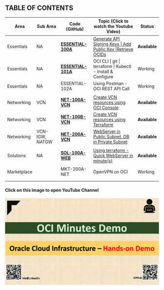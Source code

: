 ## TABLE OF CONTENTS

| Area        | Sub Area       | Code (GitHub)                        | Topic (Click to watch the Youtube Video)                     | Status        |
| ----------- | -------------- | ------------------------------------ | ------------------------------------------------------------ | ------------- |
| Essentials  | NA             | [**ESSENTIAL-100A**](ESSENTIAL-100A) | [Generate API Signing Keys \| Add Public Key \|Retrieve OCIDs](https://youtu.be/59uyIrfd1IY) | **Available** |
| Essentials  | NA             | [**ESSENTIAL-101A**](ESSENTIAL-101A) | OCI CLI \| git \| terraform \| Kubectl - Install & Configure | Working       |
| Essentials  | NA             | ESSENTIAL-102A                       | Using Postman - OCI REST API Call                            | Working       |
|             |                |                                      |                                                              |               |
| Networking  | VCN            | [**NET-100A-VCN**](NET-100A-VCN)     | [Create VCN resources using OCI Console](https://youtu.be/byuz_xRhn9U) | **Available** |
| Networking  | VCN            | [**NET-100B-VCN**](NET-100B-VCN)     | [Create VCN resources using Terraform](https://youtu.be/TUvFwSRR1Hk) | **Available** |
| Networking  | VCN-IGW, NATGW | [**NET-200A-VCN**](NET-200A-VCN)     | [WebServer in Public Subnet, DB in Private Subnet](https://youtu.be/ZlWq7vqh2mE) | **Available** |
|             |                |                                      |                                                              |               |
| Solutions   | NA             | [**SOL-100A-WEB**](SOL-100A-WEB)     | [Using terraform - Quick WebServer in minute(s)](https://youtu.be/pqAZdW2ChjI) | **Available** |
|             |                |                                      |                                                              |               |
| Marketplace |                | MKT-200A-NET                         | OpenVPN on OCI                                               | Working       |
|             |                |                                      |                                                              |               |
|             |                |                                      |                                                              |               |



#### Click on this image to open YouTube Channel

[![Home Page](img/home.png)](https://www.youtube.com/channel/UCS5pANiji2QBLoUVNPsbDvQ/playlists)